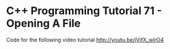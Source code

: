 C++ Programming Tutorial 71 - Opening A File
============================================

Code for the following video tutorial http://youtu.be/jVifX_wlrO4

